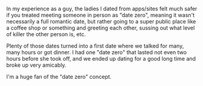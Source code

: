  In my experience as a guy, the ladies I dated from apps/sites felt much safer if you treated meeting someone in person as "date zero", meaning it wasn't necessarily a full romantic date, but rather going to a super public place like a coffee shop or something and greeting each other, sussing out what level of killer the other person is, etc.

Plenty of those dates turned into a first date where we talked for many, many hours or got dinner. I had one "date zero" that lasted not even two hours before she took off, and we ended up dating for a good long time and broke up very amicably.

I'm a huge fan of the "date zero" concept. 